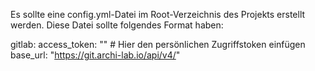 Es sollte eine config.yml-Datei im Root-Verzeichnis des Projekts erstellt werden. Diese Datei sollte folgendes Format haben:

gitlab:
  access_token: ""  # Hier den persönlichen Zugriffstoken einfügen
  base_url: "https://git.archi-lab.io/api/v4/"
